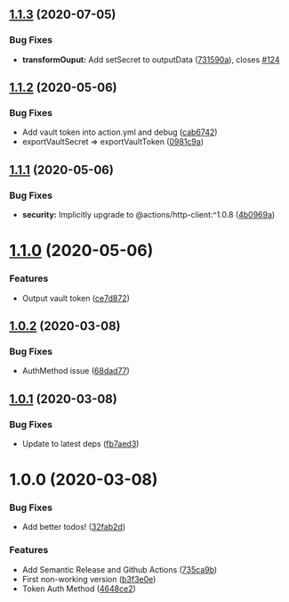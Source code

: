 ## [1.1.3](https://github.com/bjerkio/vault-action/compare/v1.1.2...v1.1.3) (2020-07-05)


### Bug Fixes

* **transformOuput:** Add setSecret to outputData ([731590a](https://github.com/bjerkio/vault-action/commit/731590aadeb641e826da977df69d98a006c23fa4)), closes [#124](https://github.com/bjerkio/vault-action/issues/124)

## [1.1.2](https://github.com/bjerkio/vault-action/compare/v1.1.1...v1.1.2) (2020-05-06)


### Bug Fixes

* Add vault token into action.yml and debug ([cab6742](https://github.com/bjerkio/vault-action/commit/cab67420a357fc87be00689806312cf21953a20d))
* exportVaultSecret => exportVaultToken ([0981c9a](https://github.com/bjerkio/vault-action/commit/0981c9ac586b6ab83f78b246c6137f425d105a06))

## [1.1.1](https://github.com/bjerkio/vault-action/compare/v1.1.0...v1.1.1) (2020-05-06)


### Bug Fixes

* **security:** Implicitly upgrade to @actions/http-client:^1.0.8 ([4b0969a](https://github.com/bjerkio/vault-action/commit/4b0969a9c52be9949bca3e86f1bba2be1f997c33))

# [1.1.0](https://github.com/bjerkio/vault-action/compare/v1.0.2...v1.1.0) (2020-05-06)


### Features

* Output vault token ([ce7d872](https://github.com/bjerkio/vault-action/commit/ce7d872dc6f76ffac1df91a93a38e50d85163cc3))

## [1.0.2](https://github.com/bjerkio/vault-action/compare/v1.0.1...v1.0.2) (2020-03-08)


### Bug Fixes

* AuthMethod issue ([68dad77](https://github.com/bjerkio/vault-action/commit/68dad77fe7f265143fbb245dd123493b91d6adad))

## [1.0.1](https://github.com/bjerkio/vault-action/compare/v1.0.0...v1.0.1) (2020-03-08)


### Bug Fixes

* Update to latest deps ([fb7aed3](https://github.com/bjerkio/vault-action/commit/fb7aed389e112bcadb08bbdb43db54be99437ab1))

# 1.0.0 (2020-03-08)


### Bug Fixes

* Add better todos! ([32fab2d](https://github.com/bjerkio/vault-action/commit/32fab2dbf037c0bcfd0fce5a280f5e78efcb7774))


### Features

* Add Semantic Release and Github Actions ([735ca9b](https://github.com/bjerkio/vault-action/commit/735ca9b55508e2bd990a7fb26ca60cfa9602e6b8))
* First non-working version ([b3f3e0e](https://github.com/bjerkio/vault-action/commit/b3f3e0e79120e4defac54102259408f83c82ab46))
* Token Auth Method ([4648ce2](https://github.com/bjerkio/vault-action/commit/4648ce26b9e56eea334a664103cba79fffd2e301))
